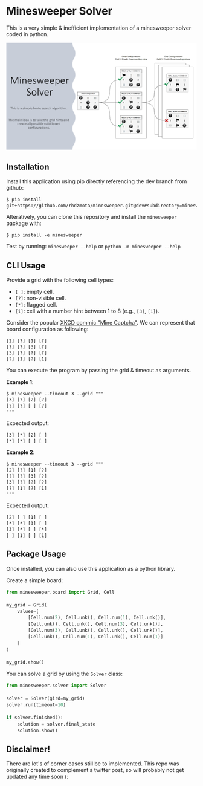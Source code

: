 # Minesweeper Solver

This is a very simple & inefficient implementation of a minesweeper solver coded
in python.

![](algorithm.png)

## Installation

Install this application using pip directly referencing the dev branch from github:

```commandline
$ pip install git+https://github.com/rhdzmota/minesweeper.git@dev#subdirectory=minesweeper&egg=minesweeper
```

Alteratively, you can clone this repository and install the `minesweeper` package with: 

```commandline
$ pip install -e minesweeper
```

Test by running: `minesweeper --help` or `python -m minesweeper --help`

## CLI Usage

Provide a grid with the following cell types:
* `[ ]`: empty cell.
* `[?]`: non-visible cell.
* `[*]`: flagged cell.
* `[i]`: cell with a number hint between 1 to 8 (e.g., `[3]`, `[1]`).

Consider the popular [XKCD commic "Mine Captcha"](https://xkcd.com/2496/). 
We can represent that board configuration as following:

```text
[2] [?] [1] [?]
[?] [?] [3] [?]
[3] [?] [?] [?]
[?] [1] [?] [1]
```

You can execute the program by passing the grid & timeout as arguments.

**Example 1**:

```commandline
$ minesweeper --timeout 3 --grid """
[3] [?] [2] [?]
[?] [?] [ ] [?]
"""

```

Expected output:

```text
[3] [*] [2] [ ]
[*] [*] [ ] [ ]
```

**Example 2**:


```commandline
$ minesweeper --timeout 3 --grid """
[2] [?] [1] [?]
[?] [?] [3] [?]
[3] [?] [?] [?]
[?] [1] [?] [1]
"""
```

Expected output:

```text
[2] [ ] [1] [ ]
[*] [*] [3] [ ]
[3] [*] [ ] [*]
[ ] [1] [ ] [1]
```

## Package Usage

Once installed, you can also use this application as a python library.

Create a simple board:
```python
from minesweeper.board import Grid, Cell

my_grid = Grid(
    values=[
        [Cell.num(2), Cell.unk(), Cell.num(1), Cell.unk()],
        [Cell.unk(), Cell.unk(), Cell.num(3), Cell.unk()],
        [Cell.num(3), Cell.unk(), Cell.unk(), Cell.unk()],
        [Cell.unk(), Cell.num(1), Cell.unk(), Cell.num(1)]
    ]
)

my_grid.show()
```

You can solve a grid by using the `Solver` class:

```python
from minesweeper.solver import Solver

solver = Solver(gird=my_grid)
solver.run(timeout=10)

if solver.finished():
    solution = solver.final_state
    solution.show()
```

## Disclaimer!

There are lot's of corner cases still be to implemented. This repo was originally created
to complement a twitter post, so will probably not get updated any time soon (:
